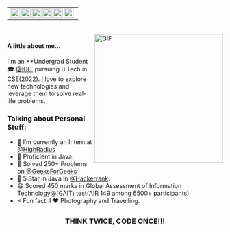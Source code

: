 <table>
    <tr>
    <td  align="center">
        <a href="https://www.linkedin.com/in/shivam2608/">
        <img align="left" alt="Shivam | LinkdeIN" width="22px" src="https://cdn.imgbin.com/7/2/20/imgbin-linkedin-cuUL2VG2VGgyy8qC4LY4LWxvy.jpgg" />
        </a>
        <a href="https://www.instagram.com/shiv_am">
        <img align="left" alt="Shivam | Instagram" width="22px" height="22px" src="http://assets.stickpng.com/images/580b57fcd9996e24bc43c521.png" />
        </a>
        <a href="https://auth.geeksforgeeks.org/user/shivam2608/practice/">
        <img align="left" alt="Shivam | GeeksForGeeks" width="22px" src="https://media.geeksforgeeks.org/wp-content/cdn-uploads/20190710102234/download3.png" />
        </a>
        <a href="https://www.hackerrank.com/Shiv_am">
        <img align="left" alt="Shivam | Hackerrank" width="22px" src="https://www.pngitem.com/pimgs/m/0-1917_hackerrank-hackerrank-icon-hd-png-download.png" />
        </a>
        </a>
        <a href="https://www.codechef.com/users/shiv_am26">
        <img align="left" alt="Shivam | CodeChef" width="22px" src="https://i.pinimg.com/originals/c5/d9/fc/c5d9fc1e18bcf039f464c2ab6cfb3eb6.jpg" />
        </a>
         <a href="https://leetcode.com/shiv_am/">
        <img align="left" alt="Shivam | LeetCode" width="22px" src="https://upload.wikimedia.org/wikipedia/commons/1/19/LeetCode_logo_black.png" />
        </a>
    </td>
    <tr>
</table>
<br>

<img align="right" alt="GIF" src="https://i.pinimg.com/originals/e4/26/70/e426702edf874b181aced1e2fa5c6cde.gif" height=300 width=300/>

#### A little about me...  
I'm an **Undergrad Student🎓 [@KIIT](https://kiit.ac.in/) pursuing B.Tech in CSE(2022). I love to explore new technologies 
and leverage them to solve real-life problems.

### Talking about Personal Stuff:

- 🔭 I’m currently an Intern at [@HighRadius](https://www.highradius.com/)
- 🌱 Proficient in Java.
- 🥅 Solved 250+ Problems on [@GeeksForGeeks](https://auth.geeksforgeeks.org/user/shivam2608/practice/)
- 💬 5 Star in Java in [@Hackerrank](https://www.hackerrank.com/Shiv_am).
- 😄 Scored 450 marks in Global Assessment of Information Technology[@(GAIT)](https://drive.google.com/file/d/1i191OFqaTyuc7TcWdwOtX4aXyAvxPmXt/view) test(AIR 149 among 6500+ participants)
- ⚡ Fun fact: I ❤️ Photography and Travelling. 


<div align="center">

### THINK TWICE, CODE ONCE!!!

</div>
